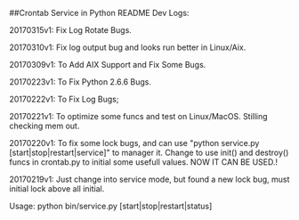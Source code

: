 ##Crontab Service in Python README
Dev Logs:

20170315v1:
        Fix Log Rotate Bugs.

20170310v1:
        Fix log output bug and looks run better in Linux/Aix.

20170309v1:
	To Add AIX Support and Fix Some Bugs.

20170223v1:
	To Fix Python 2.6.6 Bugs.

20170222v1:
	To Fix Log Bugs;

20170221v1:
	To optimize some funcs and test on Linux/MacOS. Stilling checking mem out.

20170220v1:
    To fix some lock bugs, and can use "python service.py [start|stop|restart|service]" to manager it. Change to use init() and destroy() funcs in crontab.py to initial some usefull values.
    NOW IT CAN BE USED.!

20170219v1:
    Just change into service mode, but found a new lock bug, must initial lock above all initial.

Usage:
    python bin/service.py [start|stop|restart|status]


